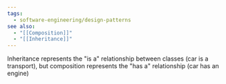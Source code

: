 ```yaml
---
tags:
  - software-engineering/design-patterns
see also:
  - "[[Composition]]"
  - "[[Inheritance]]"
---
```

Inheritance represents the "is a" relationship between classes (car is a transport), but composition represents the "has a" relationship (car has an engine)